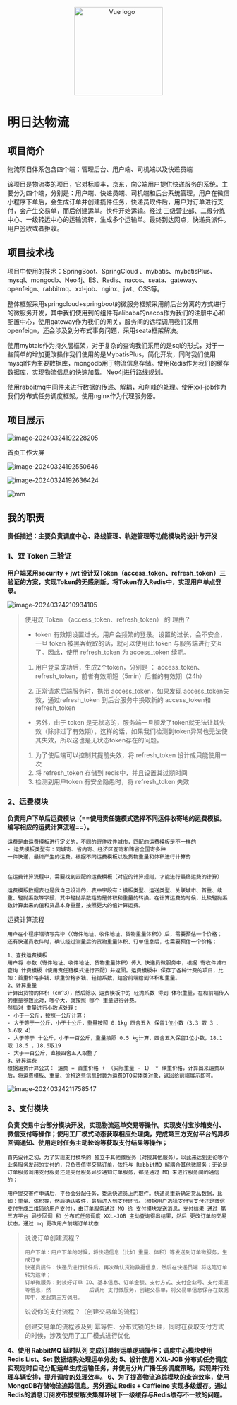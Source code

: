 

<p align="center">
	<img width="200" src="https://halo-1308808626.cos.ap-guangzhou.myqcloud.com/openchat/result%20logo.png" alt="Vue logo">
</p>

# 明日达物流 


## 项目简介

物流项目体系包含四个端：管理后台、用户端、司机端以及快递员端

该项目是物流类的项目，它对标顺丰，京东，向C端用户提供快递服务的系统。主要分为四个端，分别是：用户端、快递员端、司机端和后台系统管理。用户在微信小程序下单后，会生成订单并创建揽件任务，快递员取件后，用户对订单进行支付，会产生交易单，而后创建运单。快件开始运输。经过 三级营业部、二级分拣中心、一级转运中心的运输流转，生成多个运输单。最终到达网点，快递员派件。用户签收或者拒收。

## 项目技术栈

项目中使用的技术：SpringBoot、SpringCloud 、mybatis、mybatisPlus、mysql、mongodb、Neo4j、ES、Redis、nacos、seata、gateway、openfeign、rabbitmq、xxl-job、nginx、jwt、OSS等。

整体框架采用springcloud+springboot的微服务框架采用前后台分离的方式进行的微服务开发，其中我们使用到的组件有alibaba的nacos作为我们的注册中心和配置中心，使用gateway作为我们的网关，服务间的远程调用我们采用openfeign，还会涉及到分布式事务问题，采用seata框架解决。

使用mybtais作为持久层框架，对于复杂的查询我们采用的是sql的形式，对于一些简单的增加更改操作我们使用的是MybatisPlus，简化开发，同时我们使用mysql作为主要数据库，mongodb用于物流信息存储。使用Redis作为我们的缓存数据库，实现物流信息的快速加载。Neo4j进行路线规划。

使用rabbitmq中间件来进行数据的传递、解耦，和削峰的处理。使用xxl-job作为我们分布式任务调度框架。使用nginx作为代理服务器。

## 项目展示

![image-20240324192228205](https://halo-1308808626.cos.ap-guangzhou.myqcloud.com/images/202403241925501.png)

首页工作大屏

![image-20240324192550646](https://halo-1308808626.cos.ap-guangzhou.myqcloud.com/images/202403241925405.png)

![image-20240324192636424](https://halo-1308808626.cos.ap-guangzhou.myqcloud.com/images/202403241926556.png)

![mm](https://halo-1308808626.cos.ap-guangzhou.myqcloud.com/images/202403241930987.gif)

## 我的职责

**责任描述：主要负责调度中心、路线管理、轨迹管理等功能模块的设计与开发**

### 1、双 Token 三验证

**用户端采用security + jwt 设计双Token（access_token、refresh_token）三验证的方案，实现Token的无感刷新。将Token存入Redis中，实现用户单点登录。**

![image-20240324210934105](https://halo-1308808626.cos.ap-guangzhou.myqcloud.com/images/202403242109206.png)



>使用双 Token （access_token、refresh_token） 的 理由？
>
>- token 有效期设置过长，用户会频繁的登录。设置的过长，会不安全，一旦 token 被黑客截取的话，就可以使用此 token 与服务端进行交互了。因此，使用 refresh_token 为 access_token 续期。
>
>  1. 用户登录成功后，生成2个token，分别是 ： access_token、refresh_token，前者有效期短（5min）后者的有效期（24h）
>
>  2. 正常请求后端服务时，携带 access_token，如果发现 access_token失效，通过refresh_token 到后台服务中换取新的 access_token和 refresh_token
>
>- 另外，由于 token 是无状态的，服务端一旦颁发了token就无法让其失效（除非过了有效期），这样的话，如果我们检测到token异常也无法使其失效，所以这也是无状态token存在的问题。
>
>  1. 为了使后端可以控制其提前失效，将 refresh_token 设计成只能使用一次
>  2. 将 refresh_token 存储到 redis中，并且设置其过期时间
>  3. 检测到用户token 有安全隐患时，将 refresh_token 失效

### 2、运费模块

**负责用户下单后运费模块（==使用责任链模式选择不同运件收寄地的运费模板。编写相应的运费计算流程==）。**

```
运费是由运费模板进行定义的，不同的寄件收件城市，匹配的运费模板是不一样的
- 运费模板类型有：同城寄、省内寄、经济区互寄和跨省全国寄多种
一件快递，最终产生的运费，根据不同运费模板以及货物重量和体积进行计算的


在运费计算流程中，需要找到匹配的运费模板（对应的计算规则，才能进行最终运费的计算）

运费模版数据表也是我自己设计的，表中字段有：模版类型、运送类型、关联城市、首重、续重、轻抛系数等字段，其中轻抛系数指的是体积和重量的转换。在计算运费的时候，比较轻抛系数计算出来的值和货品本身重量，按照更大的值计算运费。
```

运费计算流程

```
用户在小程序端填写完毕（（寄件地址、收件地址、货物重量体积））后，需要预估一个价格；
还有快递员收件时，确认经过测量后的货物重量体积、订单信息后，也需要预估一个价格；

1、查找运费模板
用户将 参数（寄件地址、收件地址、货物重量体积）传入 快递员微服务中，根据 寄收件城市查询 计费模板（使用责任链模式进行匹配）并返回。运费模板中 保存了各种计费的项目，比如：首重价格多钱、续重价格多钱、轻抛系数，结合前端给到体积和重量。
2、计算重量
计算出货物的体积（cm^3），然后除以 运费模板中的 轻抛系数 得到 体积重量，在和前端传入的重量参数比对，哪个大，就按照 哪个 重量进行计费。
然后对 重量进行小数点处理：
- 小于一公斤，按照一公斤计算；
- 大于等于一公斤，小于十公斤，重量按照 0.1kg 四舍五入 保留1位小数（3.3 取 3 、3.6取 4）
- 大于等于 十公斤，小于一百公斤，重量按照 0.5 kg计算，四舍五入保留1位小数，18.1 取 18.5 ，18.6取19
- 大于一百公斤，直接四舍五入取整了
3、计算运费
根据运费计算公式： 运费 = 首重价格 + （实际重量 - 1） * 续重价格，计算出来运费以后，将运费模板、重量、价格这些信息封装为运费DTO实体类对象，返回给前端展示即可。
```



![image-20240324211758547](https://halo-1308808626.cos.ap-guangzhou.myqcloud.com/images/202403242118621.png)



### 3、支付模块

**负责 交易中台部分模块开发，实现物流运单交易等操作。实现支付宝沙箱支付、微信支付等操作；使用工厂模式动态获取相应处理类，完成第三方支付平台的异步回调通知、使用定时任务主动轮询等获取支付结果等操作；**

```
首先设计之初，为了实现支付模块的 独立于其他微服务（对接其他服务），以此来达到无论哪个业务服务发起的支付的，只负责值得交易订单，依托与 RabbitMQ 解耦合其他微服务；无论是订单服务调用支付服务还是支付服务异步通知订单服务，都是通过 MQ 来进行服务间的通信的；

用户提交寄件申请后，平台会分配任务，委派快递员上门取件。快递员重新确定货品数据，比如：重量、体积等，然后确认收件，最后进入到支付环节。（根据用户选择支付宝支付还是微信支付生成二维码给用户支付），由订单服务通过 MQ 给 支付模块发送消息，支付结果 通过 第三方平台 异步回调 和 分布式任务调度 XXL-JOB 主动查询得出结果，然后 更改订单的交易状态，通过 mq 更改用户前端订单状态
```

>说说订单创建流程？
>
>```
>用户下单：用户下单的时候，将快递信息（比如 重量、体积）等发送到订单微服务，生成订单
>快递员揽件：快递员进行揽件后，再次确认货物数据信息，然后在快递员端 将这笔订单转为运单；
>订单微服务：封装好订单 ID、基本信息、订单金额、支付方式、支付企业号、支付渠道等信息，然            后调用 支付微服务，创建交易单，将交易单信息保存在数据库中，发起第三方调用。
>
>```
>
>说说你的支付流程？（创建交易单的流程）
>
>创建交易单的流程涉及到 幂等性、分布式锁的处理，同时在获取支付方式的时候，涉及使用了工厂模式进行优化




**4、使用 RabbitMQ 延时队列 完成订单转运单逻辑操作；调度中心模块使用 Redis List、Set 数据结构处理运单分发;
5、设计使用 XXL-JOB 分布式任务调度实现定时自动分配运单生成运输任务，并使用分片广播任务调度策略，实现并行处理车辆安排，提升调度的处理效率。
6、为了提高物流追踪模块的查询效率，使用MongoDB存储物流追踪信息。另外通过 Redis + Caffieine 实现多级缓存。通过Redis的消息订阅发布模型解决集群环境下一级缓存与Redis缓存不一致的问题。**



